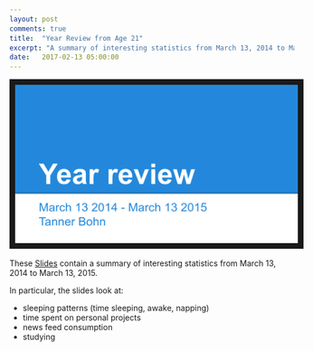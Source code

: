 ```yaml
---
layout: post
comments: true
title:  "Year Review from Age 21"
excerpt: "A summary of interesting statistics from March 13, 2014 to March 13, 2015"
date:   2017-02-13 05:00:00
---
```


<a href="https://docs.google.com/presentation/d/17QRoAl60Rc7-qkWCOlYQW4gyqRjWo-OOHwRxDwGZS44/edit?usp=sharing" target="_blank"><img src="https://raw.githubusercontent.com/tannerbohn/tannerbohn.github.io/master/assets/year_review_21.png" alt="SLIDES" width="500" height="280" border="10" /></a>

These [Slides](https://docs.google.com/presentation/d/17QRoAl60Rc7-qkWCOlYQW4gyqRjWo-OOHwRxDwGZS44/edit?usp=sharing) contain a summary of interesting statistics from March 13, 2014 to March 13, 2015.

In particular, the slides look at:

+ sleeping patterns (time sleeping, awake, napping)
+ time spent on personal projects
+ news feed consumption
+ studying